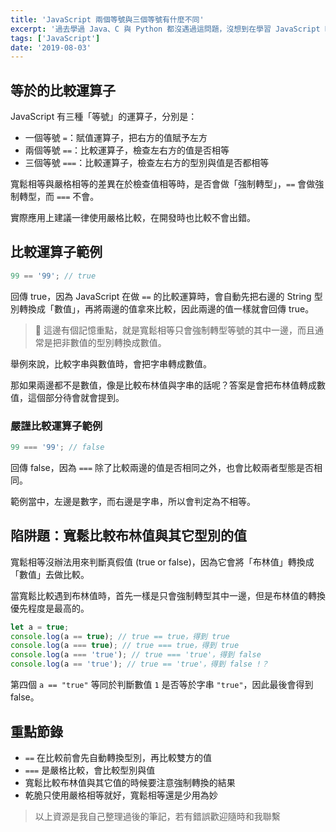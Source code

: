 ```yaml
---
title: 'JavaScript 兩個等號與三個等號有什麼不同'
excerpt: '過去學過 Java、C 與 Python 都沒遇過這問題，沒想到在學習 JavaScript 時會遇到三等號與雙等號的問題，滿新奇的！'
tags: ['JavaScript']
date: '2019-08-03'
---
```


## 等於的比較運算子

JavaScript 有三種「等號」的運算子，分別是：

- 一個等號 `=`：賦值運算子，把右方的值賦予左方
- 兩個等號 `==`：比較運算子，檢查左右方的值是否相等
- 三個等號 `===`：比較運算子，檢查左右方的型別與值是否都相等

寬鬆相等與嚴格相等的差異在於檢查值相等時，是否會做「強制轉型」，`==` 會做強制轉型，而 `===` 不會。

實際應用上建議一律使用嚴格比較，在開發時也比較不會出錯。

## 比較運算子範例

```javascript
99 == '99'; // true
```

回傳 true，因為 JavaScript 在做 `==` 的比較運算時，會自動先把右邊的 String 型別轉換成「數值」，再將兩邊的值拿來比較，因此兩邊的值一樣就會回傳 true。

> 📌 這邊有個記憶重點，就是寬鬆相等只會強制轉型等號的其中一邊，而且通常是把非數值的型別轉換成數值。

舉例來說，比較字串與數值時，會把字串轉成數值。

那如果兩邊都不是數值，像是比較布林值與字串的話呢？答案是會把布林值轉成數值，這個部分待會就會提到。

### 嚴謹比較運算子範例

```javascript
99 === '99'; // false
```

回傳 false，因為 `===` 除了比較兩邊的值是否相同之外，也會比較兩者型態是否相同。

範例當中，左邊是數字，而右邊是字串，所以會判定為不相等。

## 陷阱題：寬鬆比較布林值與其它型別的值

寬鬆相等沒辦法用來判斷真假值 (true or false)，因為它會將「布林值」轉換成「數值」去做比較。

當寬鬆比較遇到布林值時，首先一樣是只會強制轉型其中一邊，但是布林值的轉換優先程度是最高的。

```javascript
let a = true;
console.log(a == true); // true == true，得到 true
console.log(a === true); // true === true，得到 true
console.log(a === 'true'); // true === 'true'，得到 false
console.log(a == 'true'); // true == 'true'，得到 false !？
```

第四個 `a == "true"` 等同於判斷數值 `1` 是否等於字串 `"true"`，因此最後會得到 false。

## 重點節錄

- `==` 在比較前會先自動轉換型別，再比較雙方的值
- `===` 是嚴格比較，會比較型別與值
- 寬鬆比較布林值與其它值的時候要注意強制轉換的結果
- 乾脆只使用嚴格相等就好，寬鬆相等還是少用為妙

> 以上資源是我自己整理過後的筆記，若有錯誤歡迎隨時和我聯繫
